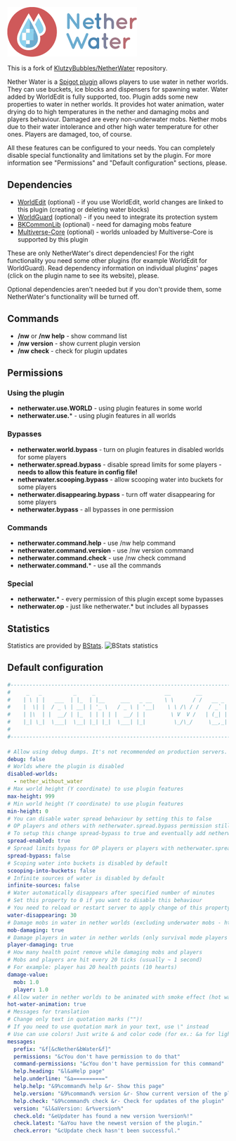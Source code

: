 ![Nether Water](https://github.com/ceskyDJ/NetherWater/blob/master/other/logo.png "Nether Water logo")

This is a fork of [KlutzyBubbles/NetherWater](https://github.com/KlutzyBubbles/NetherWater) repository.

Nether Water is a [Spigot plugin](https://www.spigotmc.org/resources/nether-water-enable-water-in-nether-worlds.79256/)
allows players to use water in nether worlds. They can use buckets, ice blocks and dispensers for spawning water.
Water added by WorldEdit is fully supported, too. Plugin adds some new properties to water in nether worlds. It provides
hot water animation, water drying do to high temperatures in the nether and damaging mobs and players behaviour. Damaged
are every non-underwater mobs. Nether mobs due to their water intolerance and other high water temperature for other
ones. Players are damaged, too, of course.

All these features can be configured to your needs. You can completely disable special functionality and limitations
set by the plugin. For more information see "Permissions" and "Default configuration" sections, please.

## Dependencies
- [WorldEdit](https://enginehub.org/worldedit/) (optional) - if you use WorldEdit, world changes are linked to this
  plugin (creating or deleting water blocks)
- [WorldGuard](https://enginehub.org/worldguard/) (optional) - if you need to integrate its protection system
- [BKCommonLib](https://www.spigotmc.org/resources/bkcommonlib.39590/) (optional) - need for damaging mobs feature
- [Multiverse-Core](https://www.spigotmc.org/resources/multiverse-core.64450/) (optional) - worlds unloaded by
  Multiverse-Core is supported by this plugin

These are only NetherWater's direct dependencies! For the right functionality
you need some other plugins (for example WorldEdit for WorldGuard). Read dependency
information on individual plugins' pages (click on the plugin name to see its website), please.

Optional dependencies aren't needed but if you don't provide them,
some NetherWater's functionality will be turned off.

## Commands
- **/nw** or **/nw help** - show command list
- **/nw version** - show current plugin version
- **/nw check** - check for plugin updates

## Permissions
### Using the plugin
- **netherwater.use.WORLD** - using plugin features in some world
- **netherwater.use.*** - using plugin features in all worlds

### Bypasses
- **netherwater.world.bypass** - turn on plugin features in disabled worlds for some players
- **netherwater.spread.bypass** - disable spread limits for some players - **needs to allow this feature in config file!**
- **netherwater.scooping.bypass** - allow scooping water into buckets for some players
- **netherwater.disappearing.bypass** - turn off water disappearing for some players
- **netherwater.bypass** - all bypasses in one permission

### Commands
- **netherwater.command.help** - use /nw help command
- **netherwater.command.version** - use /nw version command
- **netherwater.command.check** - use /nw check command
- **netherwater.command.*** - use all the commands

### Special
- **netherwater.*** - every permission of this plugin except some bypasses
- **netherwater.op** - just like netherwater.* but includes all bypasses

## Statistics
Statistics are provided by [BStats](https://bstats.org/plugin/bukkit/Nether%20Water/8833).
![BStats statistics](https://bstats.org/signatures/bukkit/Nether%20Water.svg "BStats statistics - how many servers and players use the plugin")

## Default configuration
```YAML
#--------------------------------------------------------------------------------------------
#     _   _          _     _                      __        __          _
#    | \ | |   ___  | |_  | |__     ___   _ __    \ \      / /   __ _  | |_    ___   _ __
#    |  \| |  / _ \ | __| | '_ \   / _ \ | '__|    \ \ /\ / /   / _` | | __|  / _ \ | '__|
#    | |\  | |  __/ | |_  | | | | |  __/ | |        \ V  V /   | (_| | | |_  |  __/ | |
#    |_| \_|  \___|  \__| |_| |_|  \___| |_|         \_/\_/     \__,_|  \__|  \___| |_|
#
#--------------------------------------------------------------------------------------------

# Allow using debug dumps. It's not recommended on production servers.
debug: false
# Worlds where the plugin is disabled
disabled-worlds:
  - nether_without_water
# Max world height (Y coordinate) to use plugin features
max-height: 999
# Min world height (Y coordinate) to use plugin features
min-height: 0
# You can disable water spread behaviour by setting this to false
# OP players and others with netherwater.spread.bypass permission still can have normal water spread
# To setup this change spread-bypass to true and eventually add netherwater.spread.bypass permission for target players
spread-enabled: true
# Spread limits bypass for OP players or players with netherwater.spread.bypass permission
spread-bypass: false
# Scoping water into buckets is disabled by default
scooping-into-buckets: false
# Infinite sources of water is disabled by default
infinite-sources: false
# Water automatically disappears after specified number of minutes
# Set this property to 0 if you want to disable this behaviour
# You need to reload or restart server to apply change of this property
water-disappearing: 30
# Damage mobs in water in nether worlds (excluding underwater mobs - https://minecraft.fandom.com/wiki/Category:Underwater_Mobs)
mob-damaging: true
# Damage players in water in nether worlds (only survival mode players without god mode enabled)
player-damaging: true
# How many health point remove while damaging mobs and players
# Mobs and players are hit every 20 ticks (usually ~ 1 second)
# For example: player has 20 health points (10 hearts)
damage-value:
  mob: 1.0
  player: 1.0
# Allow water in nether worlds to be animated with smoke effect (hot watter effect)
hot-water-animation: true
# Messages for translation
# Change only text in quotation marks ("")!
# If you need to use quotation mark in your text, use \" instead
# Use can use colors! Just write & and color code (for ex.: &a for light green)
messages:
  prefix: "&f[&cNether&bWater&f]"
  permissions: "&cYou don't have permission to do that"
  command-permissions: "&cYou don't have permission for this command"
  help.heading: "&l&aHelp page"
  help.underline: "&a=========="
  help.help: "&9%command% help &r- Show this page"
  help.version: "&9%command% version &r- Show current version of the plugin"
  help.check: "&9%command% check &r- Check for updates of the plugin"
  version: "&l&aVersion: &r%version%"
  check.old: "&eUpdater has found a new version %version%!"
  check.latest: "&aYou have the newest version of the plugin."
  check.error: "&cUpdate check hasn't been successful."
```
